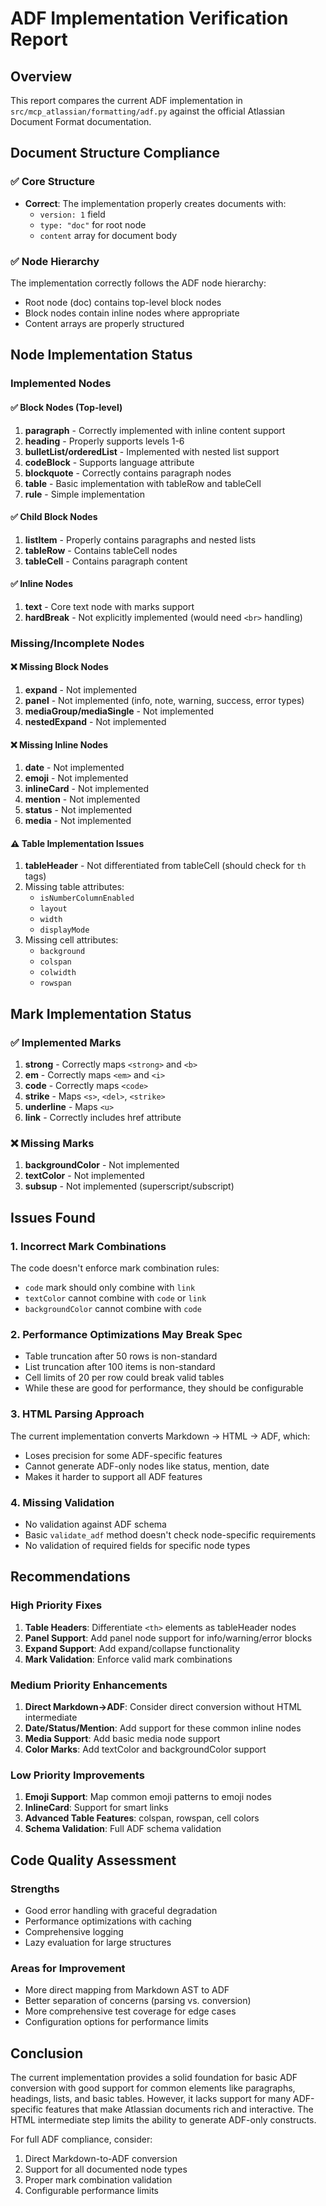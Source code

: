 # ADF Implementation Verification Report

## Overview
This report compares the current ADF implementation in `src/mcp_atlassian/formatting/adf.py` against the official Atlassian Document Format documentation.

## Document Structure Compliance

### ✅ Core Structure
- **Correct**: The implementation properly creates documents with:
  - `version: 1` field
  - `type: "doc"` for root node
  - `content` array for document body

### ✅ Node Hierarchy
The implementation correctly follows the ADF node hierarchy:
- Root node (doc) contains top-level block nodes
- Block nodes contain inline nodes where appropriate
- Content arrays are properly structured

## Node Implementation Status

### Implemented Nodes

#### ✅ Block Nodes (Top-level)
1. **paragraph** - Correctly implemented with inline content support
2. **heading** - Properly supports levels 1-6
3. **bulletList/orderedList** - Implemented with nested list support
4. **codeBlock** - Supports language attribute
5. **blockquote** - Correctly contains paragraph nodes
6. **table** - Basic implementation with tableRow and tableCell
7. **rule** - Simple implementation

#### ✅ Child Block Nodes
1. **listItem** - Properly contains paragraphs and nested lists
2. **tableRow** - Contains tableCell nodes
3. **tableCell** - Contains paragraph content

#### ✅ Inline Nodes
1. **text** - Core text node with marks support
2. **hardBreak** - Not explicitly implemented (would need `<br>` handling)

### Missing/Incomplete Nodes

#### ❌ Missing Block Nodes
1. **expand** - Not implemented
2. **panel** - Not implemented (info, note, warning, success, error types)
3. **mediaGroup/mediaSingle** - Not implemented
4. **nestedExpand** - Not implemented

#### ❌ Missing Inline Nodes
1. **date** - Not implemented
2. **emoji** - Not implemented
3. **inlineCard** - Not implemented
4. **mention** - Not implemented
5. **status** - Not implemented
6. **media** - Not implemented

#### ⚠️ Table Implementation Issues
1. **tableHeader** - Not differentiated from tableCell (should check for `th` tags)
2. Missing table attributes:
   - `isNumberColumnEnabled`
   - `layout`
   - `width`
   - `displayMode`
3. Missing cell attributes:
   - `background`
   - `colspan`
   - `colwidth`
   - `rowspan`

## Mark Implementation Status

### ✅ Implemented Marks
1. **strong** - Correctly maps `<strong>` and `<b>`
2. **em** - Correctly maps `<em>` and `<i>`
3. **code** - Correctly maps `<code>`
4. **strike** - Maps `<s>`, `<del>`, `<strike>`
5. **underline** - Maps `<u>`
6. **link** - Correctly includes href attribute

### ❌ Missing Marks
1. **backgroundColor** - Not implemented
2. **textColor** - Not implemented
3. **subsup** - Not implemented (superscript/subscript)

## Issues Found

### 1. Incorrect Mark Combinations
The code doesn't enforce mark combination rules:
- `code` mark should only combine with `link`
- `textColor` cannot combine with `code` or `link`
- `backgroundColor` cannot combine with `code`

### 2. Performance Optimizations May Break Spec
- Table truncation after 50 rows is non-standard
- List truncation after 100 items is non-standard
- Cell limits of 20 per row could break valid tables
- While these are good for performance, they should be configurable

### 3. HTML Parsing Approach
The current implementation converts Markdown → HTML → ADF, which:
- Loses precision for some ADF-specific features
- Cannot generate ADF-only nodes like status, mention, date
- Makes it harder to support all ADF features

### 4. Missing Validation
- No validation against ADF schema
- Basic `validate_adf` method doesn't check node-specific requirements
- No validation of required fields for specific node types

## Recommendations

### High Priority Fixes
1. **Table Headers**: Differentiate `<th>` elements as tableHeader nodes
2. **Panel Support**: Add panel node support for info/warning/error blocks
3. **Expand Support**: Add expand/collapse functionality
4. **Mark Validation**: Enforce valid mark combinations

### Medium Priority Enhancements
1. **Direct Markdown→ADF**: Consider direct conversion without HTML intermediate
2. **Date/Status/Mention**: Add support for these common inline nodes
3. **Media Support**: Add basic media node support
4. **Color Marks**: Add textColor and backgroundColor support

### Low Priority Improvements
1. **Emoji Support**: Map common emoji patterns to emoji nodes
2. **InlineCard**: Support for smart links
3. **Advanced Table Features**: colspan, rowspan, cell colors
4. **Schema Validation**: Full ADF schema validation

## Code Quality Assessment

### Strengths
- Good error handling with graceful degradation
- Performance optimizations with caching
- Comprehensive logging
- Lazy evaluation for large structures

### Areas for Improvement
- More direct mapping from Markdown AST to ADF
- Better separation of concerns (parsing vs. conversion)
- More comprehensive test coverage for edge cases
- Configuration options for performance limits

## Conclusion

The current implementation provides a solid foundation for basic ADF conversion with good support for common elements like paragraphs, headings, lists, and basic tables. However, it lacks support for many ADF-specific features that make Atlassian documents rich and interactive. The HTML intermediate step limits the ability to generate ADF-only constructs.

For full ADF compliance, consider:
1. Direct Markdown-to-ADF conversion
2. Support for all documented node types
3. Proper mark combination validation
4. Configurable performance limits